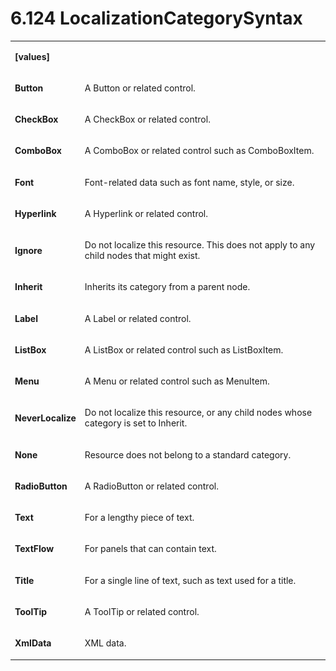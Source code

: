 <html dir="LTR" xmlns:mshelp="http://msdn.microsoft.com/mshelp" xmlns:ddue="http://ddue.schemas.microsoft.com/authoring/2003/5" xmlns:xlink="http://www.w3.org/1999/xlink" xmlns:tool="http://www.microsoft.com/tooltip"><body><input type="hidden" id="userDataCache" class="userDataStyle"><input type="hidden" id="hiddenScrollOffset"><img id="dropDownImage" style="display:none; height:0; width:0;" src="../local/drpdown.gif"><img id="dropDownHoverImage" style="display:none; height:0; width:0;" src="../local/drpdown_orange.gif"><img id="collapseImage" style="display:none; height:0; width:0;" src="../local/collapse.gif"><img id="expandImage" style="display:none; height:0; width:0;" src="../local/exp.gif"><img id="collapseAllImage" style="display:none; height:0; width:0;" src="../local/collall.gif"><img id="expandAllImage" style="display:none; height:0; width:0;" src="../local/expall.gif"><img id="copyImage" style="display:none; height:0; width:0;" src="../local/copycode.gif"><img id="copyHoverImage" style="display:none; height:0; width:0;" src="../local/copycodeHighlight.gif"><div id="header"><h1 class="heading">6.124 LocalizationCategorySyntax</h1></div><div id="mainSection"><div id="mainBody"><div id="allHistory" class="saveHistory" onsave="saveAll()" onload="loadAll()"></div>




<p xmlns:wsd="http://wsdev.schemas.microsoft.com/authoring/2008/2" xmlns:msxsl="urn:schemas-microsoft-com:xslt" xmlns:script="urn:script" xmlns:build="urn:build">
<div id="sectionSection0" class="section" name="collapseableSection"><content xmlns="http://ddue.schemas.microsoft.com/authoring/2003/5" xmlns:wsd="http://wsdev.schemas.microsoft.com/authoring/2008/2" xmlns:msxsl="urn:schemas-microsoft-com:xslt" xmlns:script="urn:script" xmlns:build="urn:build">
				</content></div><div id="sectionSection1" class="section" name="collapseableSection"><content xmlns="http://ddue.schemas.microsoft.com/authoring/2003/5" xmlns:wsd="http://wsdev.schemas.microsoft.com/authoring/2008/2" xmlns:msxsl="urn:schemas-microsoft-com:xslt" xmlns:script="urn:script" xmlns:build="urn:build">
					<p xmlns=""><b></b></p><table class="ProtocolAuthoredTable" xmlns=""><tr>
								<td>
									<p>
										<b>[values]</b>
									</p>
								</td>
								<td>
								</td>
							</tr><tr>
							<td>
								<p>
									<b>Button</b>
								</p>
							</td>
							<td>
								<p>A Button or related control.</p>
							</td>
						</tr><tr>
							<td>
								<p>
									<b>CheckBox</b>
								</p>
							</td>
							<td>
								<p>A CheckBox or related control.</p>
							</td>
						</tr><tr>
							<td>
								<p>
									<b>ComboBox</b>
								</p>
							</td>
							<td>
								<p>A ComboBox or related control such as ComboBoxItem.</p>
							</td>
						</tr><tr>
							<td>
								<p>
									<b>Font</b>
								</p>
							</td>
							<td>
								<p>Font-related data such as font name, style, or size.</p>
							</td>
						</tr><tr>
							<td>
								<p>
									<b>Hyperlink</b>
								</p>
							</td>
							<td>
								<p>A Hyperlink or related control.</p>
							</td>
						</tr><tr>
							<td>
								<p>
									<b>Ignore</b>
								</p>
							</td>
							<td>
								<p>Do not localize this resource. This does not apply to any child nodes that might exist.</p>
							</td>
						</tr><tr>
							<td>
								<p>
									<b>Inherit</b>
								</p>
							</td>
							<td>
								<p>Inherits its category from a parent node.</p>
							</td>
						</tr><tr>
							<td>
								<p>
									<b>Label</b>
								</p>
							</td>
							<td>
								<p>A Label or related control.</p>
							</td>
						</tr><tr>
							<td>
								<p>
									<b>ListBox</b>
								</p>
							</td>
							<td>
								<p>A ListBox or related control such as ListBoxItem.</p>
							</td>
						</tr><tr>
							<td>
								<p>
									<b>Menu</b>
								</p>
							</td>
							<td>
								<p>A Menu or related control such as MenuItem.</p>
							</td>
						</tr><tr>
							<td>
								<p>
									<b>NeverLocalize</b>
								</p>
							</td>
							<td>
								<p>Do not localize this resource, or any child nodes whose category is set to Inherit.</p>
							</td>
						</tr><tr>
							<td>
								<p>
									<b>None</b>
								</p>
							</td>
							<td>
								<p>Resource does not belong to a standard category.</p>
							</td>
						</tr><tr>
							<td>
								<p>
									<b>RadioButton</b>
								</p>
							</td>
							<td>
								<p>A RadioButton or related control.</p>
							</td>
						</tr><tr>
							<td>
								<p>
									<b>Text</b>
								</p>
							</td>
							<td>
								<p>For a lengthy piece of text.</p>
							</td>
						</tr><tr>
							<td>
								<p>
									<b>TextFlow</b>
								</p>
							</td>
							<td>
								<p>For panels that can contain text.</p>
							</td>
						</tr><tr>
							<td>
								<p>
									<b>Title</b>
								</p>
							</td>
							<td>
								<p>For a single line of text, such as text used for a title.</p>
							</td>
						</tr><tr>
							<td>
								<p>
									<b>ToolTip</b>
								</p>
							</td>
							<td>
								<p>A ToolTip or related control.</p>
							</td>
						</tr><tr>
							<td>
								<p>
									<b>XmlData</b>
								</p>
							</td>
							<td>
								<p>XML data.</p>
							</td>
						</tr></table>
				</content></div><!--[if gte IE 5]>
			<tool:tip element="languageFilterToolTip" avoidmouse="false"/>
		<![endif]--></div><a name="feedback"></a><span></span></div></body></html>
